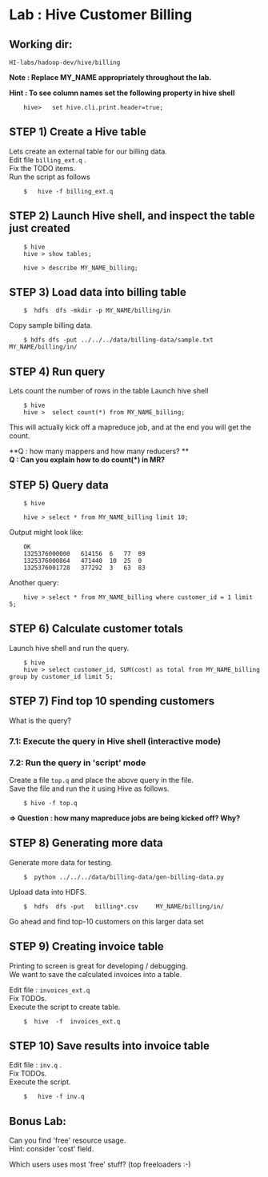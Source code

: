 # Lab : Hive Customer Billing

## Working dir:
`HI-labs/hadoop-dev/hive/billing`

**Note : Replace MY_NAME appropriately throughout the lab.** 

**Hint : To see column names set the following property in hive shell**
```
    hive>   set hive.cli.print.header=true;
```

## STEP 1) Create a Hive table
Lets create an external table for our billing data.  
Edit file `billing_ext.q` .   
Fix the TODO items.  
Run the script as follows
```
    $   hive -f billing_ext.q
```

## STEP 2) Launch Hive shell, and inspect the table just created
```
    $ hive
    hive > show tables;

    hive > describe MY_NAME_billing;
```


## STEP 3) Load data into billing table
```
    $  hdfs  dfs -mkdir -p MY_NAME/billing/in
```

Copy sample billing data.  
```
    $ hdfs dfs -put ../../../data/billing-data/sample.txt   MY_NAME/billing/in/
```

## STEP 4)  Run query
Lets count the number of rows in the table
Launch hive shell
```
    $ hive
    hive >  select count(*) from MY_NAME_billing;
```

This will actually kick off a mapreduce job, and at the end you will get the count.

**Q : how many mappers and how many reducers? **   
**Q : Can you explain how to do count(*) in MR?**  


## STEP 5) Query data
```
    $ hive

    hive > select * from MY_NAME_billing limit 10;
```

Output might look like:
```console
    OK
    1325376000000   614156  6   77  89
    1325376000864   471440  10  25  0
    1325376001728   377292  3   63  83
```

Another query:
```
    hive > select * from MY_NAME_billing where customer_id = 1 limit 5;
```

## STEP 6) Calculate customer totals
Launch hive shell and run the query.
```
    $ hive
    hive > select customer_id, SUM(cost) as total from MY_NAME_billing group by customer_id limit 5;
```

## STEP 7) Find top 10 spending customers
What is the query?

### 7.1: Execute the query in Hive shell (interactive mode)

### 7.2: Run the query in 'script' mode
Create a file `top.q` and place the above query in the file.  
Save the file and run the it using Hive as follows.

```
    $ hive -f top.q
```

**=> Question : how many mapreduce jobs are being kicked off?  Why?** 


## STEP 8) Generating more data
Generate more data for testing.
```
    $  python ../../../data/billing-data/gen-billing-data.py
```

Upload data into HDFS.
```
    $  hdfs  dfs -put   billing*.csv     MY_NAME/billing/in/
```

Go ahead and find top-10 customers on this larger data set


## STEP 9)  Creating invoice table
Printing to screen is great for developing / debugging.  
We want to save the calculated invoices into a table.

Edit file : `invoices_ext.q`   
Fix TODOs.  
Execute the script to create table.  
```
    $  hive  -f  invoices_ext.q
```


## STEP 10)  Save results into invoice table
Edit file : `inv.q` .   
Fix TODOs.   
Execute the script.   
```
    $   hive -f inv.q
```


## Bonus Lab:
Can you find 'free' resource usage.   
Hint: consider 'cost' field.

Which users uses most 'free' stuff?  (top freeloaders :-)
